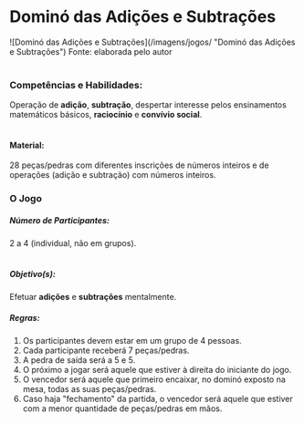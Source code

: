 # Dominó das Adições e Subtrações  
<div class="row text-center">
  ![Dominó das Adições e Subtrações](/imagens/jogos/ "Dominó das Adições e Subtrações")  
  Fonte: elaborada pelo autor
</div>
<br/>  

### <i class="fa fa-child"></i> Competências e Habilidades:  
Operação de **adição**, **subtração**, despertar interesse pelos ensinamentos matemáticos básicos, **raciocínio** e **convívio social**.  
<br/>  

#### <i class="fa fa-scissors"></i> Material:  
28 peças/pedras com diferentes inscrições de números inteiros e de operações (adição e subtração) com números inteiros.
<br/>  

### <div class="row text-center">O Jogo</div>  
##### <i class="fa fa-users"></i> Número de Participantes:  
2 a 4 (individual, não em grupos).  
<br/>  
##### <i class="fa fa-trophy"></i> Objetivo(s):  
Efetuar **adições** e **subtrações** mentalmente.
<br/>  
##### <i class="fa fa-thumb-tack"></i> Regras:  
1.  Os participantes devem estar em um grupo de 4 pessoas.  
2.  Cada participante receberá 7 peças/pedras.
3.  A pedra de saída será a 5 e 5.
4.  O próximo a jogar será aquele que estiver à direita do iniciante do jogo.
5.  O vencedor será aquele que primeiro encaixar, no dominó exposto na mesa, todas as suas peças/pedras.
6.  Caso haja "fechamento" da partida, o vencedor será aquele que estiver com a menor quantidade de peças/pedras em mãos.  
<br/>  
